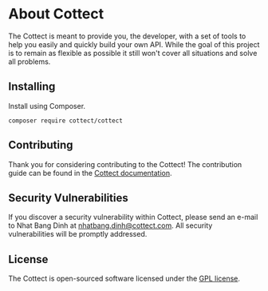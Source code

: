 # About Cottect

The Cottect is meant to provide you, the developer, with a set of tools to help you easily and quickly build your own API. While the goal of this project is to remain as flexible as possible it still won't cover all situations and solve all problems.

## Installing

Install using Composer.

```
composer require cottect/cottect
```

## Contributing

Thank you for considering contributing to the Cottect! The contribution guide can be found in the [Cottect documentation](http://developers.cottect.com/contributions).

## Security Vulnerabilities

If you discover a security vulnerability within Cottect, please send an e-mail to Nhat Bang Dinh at nhatbang.dinh@cottect.com. All security vulnerabilities will be promptly addressed.

## License

The Cottect is open-sourced software licensed under the [GPL license](https://www.gnu.org/licenses/gpl-3.0.en.html).

